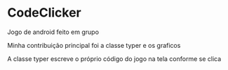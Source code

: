 # CodeClicker
Jogo de android feito em grupo

Minha contribuição principal foi a classe typer e os graficos

A classe typer escreve o próprio código do jogo na tela conforme se clica

